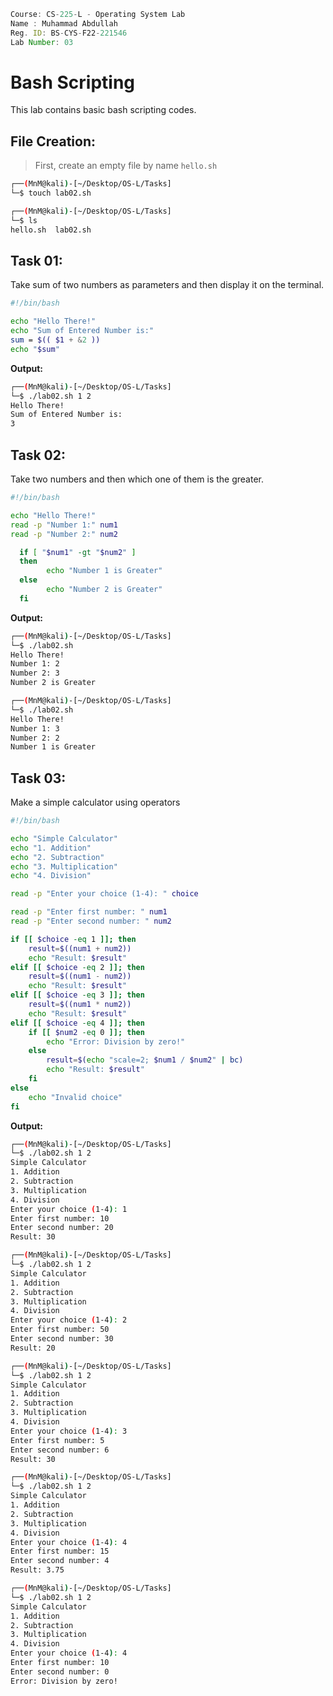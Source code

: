 ```jsx
Course: CS-225-L - Operating System Lab
Name : Muhammad Abdullah
Reg. ID: BS-CYS-F22-221546
Lab Number: 03
```

# Bash Scripting

This lab contains basic bash scripting codes.

## File Creation:
> First, create an empty file by name `hello.sh`

```bash
┌──(MnM@kali)-[~/Desktop/OS-L/Tasks]
└─$ touch lab02.sh

┌──(MnM@kali)-[~/Desktop/OS-L/Tasks]
└─$ ls
hello.sh  lab02.sh
```

## Task 01:

Take sum of two numbers as parameters and then display it on the terminal.

```bash
#!/bin/bash

echo "Hello There!"
echo "Sum of Entered Number is:"
sum = $(( $1 + &2 ))
echo "$sum"
```

**Output:**

```bash
┌──(MnM@kali)-[~/Desktop/OS-L/Tasks]
└─$ ./lab02.sh 1 2
Hello There!
Sum of Entered Number is:
3
```

## Task 02:

Take two numbers and then which one of them is the greater.

```bash
#!/bin/bash

echo "Hello There!"
read -p "Number 1:" num1
read -p "Number 2:" num2

  if [ "$num1" -gt "$num2" ]
  then
        echo "Number 1 is Greater"
  else
        echo "Number 2 is Greater"
  fi
```

**Output:**

```bash
┌──(MnM@kali)-[~/Desktop/OS-L/Tasks]
└─$ ./lab02.sh
Hello There!
Number 1: 2
Number 2: 3
Number 2 is Greater

┌──(MnM@kali)-[~/Desktop/OS-L/Tasks]
└─$ ./lab02.sh
Hello There!
Number 1: 3
Number 2: 2
Number 1 is Greater
```

## Task 03:

Make a simple calculator using operators

```bash
#!/bin/bash

echo "Simple Calculator"
echo "1. Addition"
echo "2. Subtraction"
echo "3. Multiplication"
echo "4. Division"

read -p "Enter your choice (1-4): " choice

read -p "Enter first number: " num1
read -p "Enter second number: " num2

if [[ $choice -eq 1 ]]; then
    result=$((num1 + num2))
    echo "Result: $result"
elif [[ $choice -eq 2 ]]; then
    result=$((num1 - num2))
    echo "Result: $result"
elif [[ $choice -eq 3 ]]; then
    result=$((num1 * num2))
    echo "Result: $result"
elif [[ $choice -eq 4 ]]; then
    if [[ $num2 -eq 0 ]]; then
        echo "Error: Division by zero!"
    else
        result=$(echo "scale=2; $num1 / $num2" | bc)
        echo "Result: $result"
    fi
else
    echo "Invalid choice"
fi

```

**Output:**

```bash
┌──(MnM@kali)-[~/Desktop/OS-L/Tasks]
└─$ ./lab02.sh 1 2
Simple Calculator
1. Addition
2. Subtraction
3. Multiplication
4. Division
Enter your choice (1-4): 1
Enter first number: 10
Enter second number: 20
Result: 30

┌──(MnM@kali)-[~/Desktop/OS-L/Tasks]
└─$ ./lab02.sh 1 2
Simple Calculator
1. Addition
2. Subtraction
3. Multiplication
4. Division
Enter your choice (1-4): 2
Enter first number: 50
Enter second number: 30
Result: 20

┌──(MnM@kali)-[~/Desktop/OS-L/Tasks]
└─$ ./lab02.sh 1 2
Simple Calculator
1. Addition
2. Subtraction
3. Multiplication
4. Division
Enter your choice (1-4): 3
Enter first number: 5
Enter second number: 6
Result: 30

┌──(MnM@kali)-[~/Desktop/OS-L/Tasks]
└─$ ./lab02.sh 1 2
Simple Calculator
1. Addition
2. Subtraction
3. Multiplication
4. Division
Enter your choice (1-4): 4
Enter first number: 15
Enter second number: 4
Result: 3.75

┌──(MnM@kali)-[~/Desktop/OS-L/Tasks]
└─$ ./lab02.sh 1 2
Simple Calculator
1. Addition
2. Subtraction
3. Multiplication
4. Division
Enter your choice (1-4): 4
Enter first number: 10
Enter second number: 0
Error: Division by zero!

```
